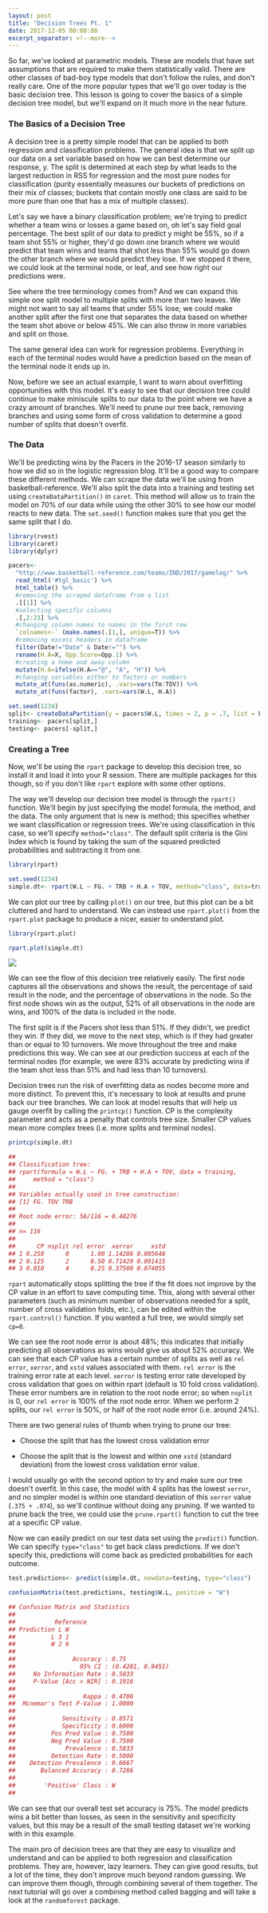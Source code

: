 ```yaml
---
layout: post
title: "Decision Trees Pt. 1"
date: 2017-12-05 00:00:00
excerpt_separator: <!--more-->
---
```


So far, we've looked at parametric models. These are models that have
set assumptions that are required to make them statistically valid.
There are other classes of bad-boy type models that don't follow the
rules, and don't really care. One of the more popular types that we'll
go over today is the basic decision tree. This lesson is going to cover
the basics of a simple decision tree model, but we'll expand on it much
more in the near future.

<!--more-->

### The Basics of a Decision Tree ###

A decision tree is a pretty simple model that can be applied to both
regression and classification problems. The general idea is that we
split up our data on a set variable based on how we can best determine
our response, y. The split is determined at each step by what leads to
the largest reduction in RSS for regression and the most pure nodes for
classification (purity essentially measures our buckets of predictions
on their mix of classes; buckets that contain mostly one class are said
to be more pure than one that has a mix of multiple classes).

Let's say we have a binary classification problem; we're trying to
predict whether a team wins or losses a game based on, oh let's say
field goal percentage. The best split of our data to predict y might be
55%, so if a team shot 55% or higher, they'd go down one branch where we
would predict that team wins and teams that shot less than 55% would go
down the other branch where we would predict they lose. If we stopped it
there, we could look at the terminal node, or leaf, and see how right
our predictions were.

See where the tree terminology comes from? And we can expand this simple
one split model to multiple splits with more than two leaves. We might
not want to say all teams that under 55% lose; we could make another
split after the first one that separates the data based on whether the
team shot above or below 45%. We can also throw in more variables and
split on those.

The same general idea can work for regression problems. Everything in
each of the terminal nodes would have a prediction based on the mean of
the terminal node it ends up in.

Now, before we see an actual example, I want to warn about overfitting
opportunities with this model. It's easy to see that our decision tree
could continue to make miniscule splits to our data to the point where
we have a crazy amount of branches. We'll need to prune our tree back,
removing branches and using some form of cross validation to determine a
good number of splits that doesn't overfit.

### The Data ###

We'll be predicting wins by the Pacers in the 2016-17 season similarly
to how we did so in the logistic regression blog. It'll be a good way to
compare these different methods. We can scrape the data we'll be using
from basketball-reference. We'll also split the data into a training and
testing set using `createDataPartition()` in `caret`. This method will
allow us to train the model on 70% of our data while using the other 30%
to see how our model reacts to new data. The `set.seed()` function makes
sure that you get the same split that I do.
```r
library(rvest)
library(caret)
library(dplyr)

pacers<-
  "http://www.basketball-reference.com/teams/IND/2017/gamelog/" %>%
  read_html('#tgl_basic') %>%
  html_table() %>%
  #removing the scraped dataframe from a list
  .[[1]] %>%
  #selecting specific columns
  .[,2:23] %>%
  #changing column names to names in the first row
  `colnames<-` (make.names(.[1,], unique=T)) %>%
  #removing excess headers in dataframe
  filter(Date!="Date" & Date!="") %>%
  rename(H.A=X, Opp.Score=Opp.1) %>%
  #creating a home and away column
  mutate(H.A=ifelse(H.A=="@", "A", "H")) %>%
  #changing variables either to factors or numbers
  mutate_at(funs(as.numeric), .vars=vars(Tm:TOV)) %>%
  mutate_at(funs(factor), .vars=vars(W.L, H.A))

set.seed(1234)
split<- createDataPartition(y = pacers$W.L, times = 2, p = .7, list = F)
training<- pacers[split,]
testing<- pacers[-split,]
```
### Creating a Tree ###

Now, we'll be using the `rpart` package to develop this decision tree,
so install it and load it into your R session. There are multiple
packages for this though, so if you don't like `rpart` explore with some
other options.

The way we'll develop our decision tree model is through the `rpart()`
function. We'll begin by just specifying the model formula, the method,
and the data. The only argument that is new is method; this specifies
whether we want classification or regression trees. We're using
classification in this case, so we'll specify `method="class"`. The
default split criteria is the Gini Index which is found by taking the
sum of the squared predicted probabilities and subtracting it from one.
```r
library(rpart)

set.seed(1234)
simple.dt<- rpart(W.L ~ FG. + TRB + H.A + TOV, method="class", data=training)
```
We can plot our tree by calling `plot()` on our tree, but this plot can
be a bit cluttered and hard to understand. We can instead use
`rpart.plot()` from the `rpart.plot` package to produce a nicer, easier
to understand plot.
```r
library(rpart.plot)

rpart.plot(simple.dt)
```
![](2017-12-5_decisiontrees1_files/figure-markdown_strict/unnamed-chunk-3-1.png)

We can see the flow of this decision tree relatively easily. The first
node captures all the observations and shows the result, the percentage
of said result in the node, and the percentage of observations in the
node. So the first node shows win as the output, 52% of all observations
in the node are wins, and 100% of the data is included in the node.

The first split is if the Pacers shot less than 51%. If they didn't, we
predict they win. If they did, we move to the next step, which is if
they had greater than or equal to 10 turnovers. We move throughout the
tree and make predictions this way. We can see at our prediction success
at each of the terminal nodes (for example, we were 83% accurate by
predicting wins if the team shot less than 51% and had less than 10
turnovers).

Decision trees run the risk of overfitting data as nodes become more and
more distinct. To prevent this, it's necessary to look at results and
prune back our tree branches. We can look at model results that will
help us gauge overfit by calling the `printcp()` function. CP is the
complexity parameter and acts as a penalty that controls tree size.
Smaller CP values mean more complex trees (i.e. more splits and terminal
nodes).
```r
printcp(simple.dt)

## 
## Classification tree:
## rpart(formula = W.L ~ FG. + TRB + H.A + TOV, data = training, 
##     method = "class")
## 
## Variables actually used in tree construction:
## [1] FG. TOV TRB
## 
## Root node error: 56/116 = 0.48276
## 
## n= 116 
## 
##      CP nsplit rel error  xerror     xstd
## 1 0.250      0      1.00 1.14286 0.095648
## 2 0.125      2      0.50 0.71429 0.091415
## 3 0.010      4      0.25 0.37500 0.074055
```
`rpart` automatically stops splitting the tree if the fit does not
improve by the CP value in an effort to save computing time. This, along
with several other parameters (such as minimum number of observations
needed for a split, number of cross validation folds, etc.), can be
edited within the `rpart.control()` function. If you wanted a full tree,
we would simply set `cp=0`.

We can see the root node error is about 48%; this indicates that
initially predicting all observations as wins would give us about 52%
accuracy. We can see that each CP value has a certain number of splits
as well as `rel error`, `xerror`, and `xstd` values associated with
them. `rel error` is the training error rate at each level. `xerror` is
testing error rate developed by cross validation that goes on within
rpart (default is 10 fold cross validation). These error numbers are in
relation to the root node error; so when `nsplit` is 0, our `rel error`
is 100% of the root node error. When we perform 2 splits, our
`rel error` is 50%, or half of the root node error (i.e. around 24%).

There are two general rules of thumb when trying to prune our tree:

-   Choose the split that has the lowest cross validation error

-   Choose the split that is the lowest and within one `xstd`
    (standard deviation) from the lowest cross validation error value.

I would usually go with the second option to try and make sure our tree
doesn't overfit. In this case, the model with 4 splits has the lowest
`xerror`, and no simpler model is within one standard deviation of this
`xerror` value (`.375 + .074`), so we'll continue without doing any
pruning. If we wanted to prune back the tree, we could use the
`prune.rpart()` function to cut the tree at a specific CP value.

Now we can easily predict on our test data set using the `predict()`
function. We can specify `type="class"` to get back class predictions.
If we don't specify this, predictions will come back as predicted
probabilities for each outcome.
```r
test.predictions<- predict(simple.dt, newdata=testing, type="class")

confusionMatrix(test.predictions, testing$W.L, positive = "W")

## Confusion Matrix and Statistics
## 
##           Reference
## Prediction L W
##          L 3 1
##          W 2 6
##                                           
##                Accuracy : 0.75            
##                  95% CI : (0.4281, 0.9451)
##     No Information Rate : 0.5833          
##     P-Value [Acc > NIR] : 0.1916          
##                                           
##                   Kappa : 0.4706          
##  Mcnemar's Test P-Value : 1.0000          
##                                           
##             Sensitivity : 0.8571          
##             Specificity : 0.6000          
##          Pos Pred Value : 0.7500          
##          Neg Pred Value : 0.7500          
##              Prevalence : 0.5833          
##          Detection Rate : 0.5000          
##    Detection Prevalence : 0.6667          
##       Balanced Accuracy : 0.7286          
##                                           
##        'Positive' Class : W               
## 
```
We can see that our overall test set accuracy is 75%. The model predicts
wins a bit better than losses, as seen in the sensitivity and
specificity values, but this may be a result of the small testing
dataset we're working with in this example.

The main pro of decision trees are that they are easy to visualize and
understand and can be applied to both regression and classification
problems. They are, however, lazy learners. They can give good results,
but a lot of the time, they don't improve much beyond random guessing.
We can improve them though, through combining several of them together.
The next tutorial will go over a combining method called bagging and
will take a look at the `randomforest` package.
